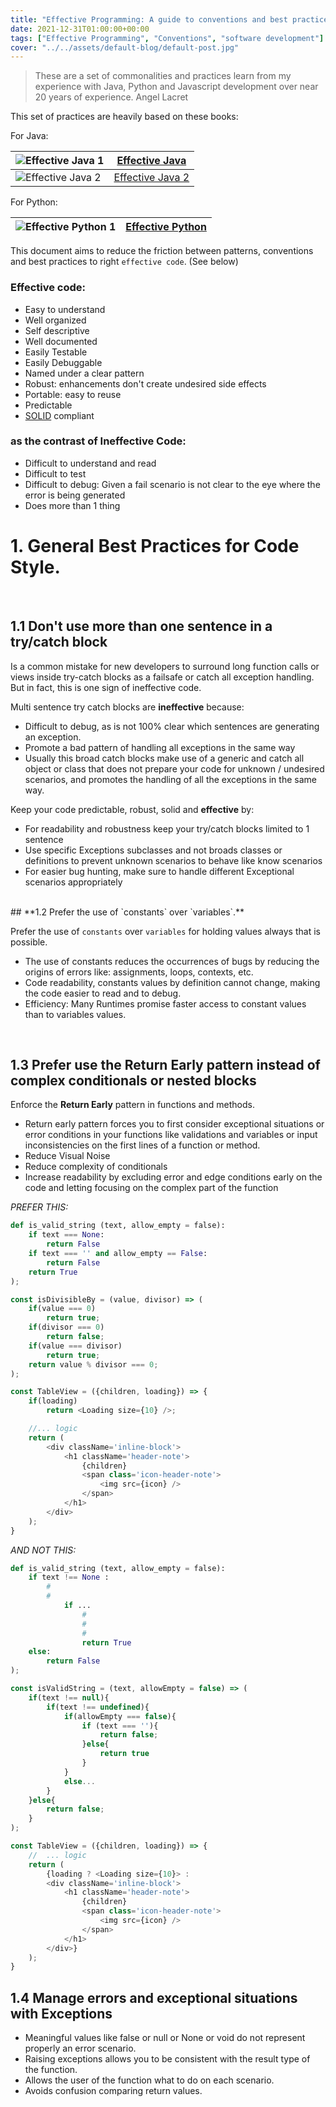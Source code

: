```yaml
---
title: "Effective Programming: A guide to conventions and best practices for software development"
date: 2021-12-31T01:00:00+00:00
tags: ["Effective Programming", "Conventions", "software development"]
cover: "../../assets/default-blog/default-post.jpg"
---
```


> These are a set of commonalities and practices learn from my experience with Java, Python and Javascript development over near 20 years of experience. Angel Lacret
    
This set of practices are heavily based on these books:

For Java:

|  ![Effective Java 1](media/effective-java-1.png) | [Effective Java](https://www.amazon.com/gp/product/0134685997/ref=as_li_tl?ie=UTF8&tag=gurupia-20&camp=1789&creative=9325&linkCode=as2&creativeASIN=0134685997&linkId=4e66ae1154a5d6dab6b03394fcfee40b)|
|---|---|
|  ![Effective Java 2](media/effective-java-2.png) | [Effective Java 2](https://www.amazon.com/gp/product/B078H61SCH/ref=as_li_tl?ie=UTF8&tag=gurupia-20&camp=1789&creative=9325&linkCode=as2&creativeASIN=B078H61SCH&linkId=b950edc2c1bec33e7e14acd66e569504)|

For Python:

|  ![Effective Python 1](media/effective-python.jpeg) | [Effective Python](https://www.amazon.com/gp/product/0134853989/ref=as_li_tl?ie=UTF8&tag=gurupia-20&camp=1789&creative=9325&linkCode=as2&creativeASIN=0134853989&linkId=2c2867868bcdab4bb2ee21b4cdd6b133)|
|---|---|

This document aims to reduce the friction between patterns, conventions and best practices to right `effective code`. (See below)

### **Effective code:**

- Easy to understand
- Well organized
- Self descriptive
- Well documented
- Easily Testable
- Easily Debuggable
- Named under a clear pattern
- Robust: enhancements don't create undesired side effects
- Portable: easy to reuse
- Predictable
- [SOLID](https://en.wikipedia.org/wiki/SOLID) compliant

### as the contrast of **Ineffective Code:**

- Difficult to understand and read
- Difficult to test
- Difficult to debug: Given a fail scenario is not clear to the eye where the error is being generated
- Does more than 1 thing


# **1. General Best Practices for Code Style.**

<br/>

## **1.1 Don't use more than one sentence in a try/catch block**

Is a common mistake for new developers to surround long function calls or views inside try-catch blocks as a failsafe or catch all exception handling. But in fact, this is one sign of ineffective code.

Multi sentence try catch blocks are **ineffective** because:

- Difficult to debug, as is not 100% clear which sentences are generating an exception.
- Promote a bad pattern of handling all exceptions in the same way
- Usually this broad catch blocks make use of a generic and catch all object or class that does not prepare your code for unknown / undesired scenarios, and promotes the handling of all the exceptions in the same way. 

Keep your code predictable, robust, solid and **effective** by:

- For readability and robustness keep your try/catch blocks limited to 1 sentence
- Use specific Exceptions subclasses and not broads classes or definitions to prevent unknown scenarios to behave like know scenarios
- For easier bug hunting, make sure to handle different Exceptional scenarios appropriately  


<br/>
## **1.2 Prefer the use of `constants` over `variables`.**

Prefer the use of `constants` over `variables` for holding values always that is possible.

- The use of constants reduces the occurrences of bugs by reducing the origins of errors like: assignments, loops, contexts, etc.
- Code readability, constants values by definition cannot change, making the code easier to read and to debug.
- Efficiency: Many Runtimes promise faster access to constant values than to variables values.


<br/>

## **1.3 Prefer use the **Return Early** pattern instead of complex conditionals or nested blocks** 

Enforce the **Return Early** pattern in functions and methods.

- Return early pattern forces you to first consider exceptional situations or error conditions in your functions like validations and variables or input inconsistencies on the first lines of a function or method.
- Reduce Visual Noise
- Reduce complexity of conditionals
- Increase readability by excluding error and edge conditions early on the code and letting focusing on the complex part of the function


*PREFER THIS:*

```python
def is_valid_string (text, allow_empty = false):
	if text === None: 
		return False
	if text === '' and allow_empty == False: 
		return False
	return True
);
```

```javascript
const isDivisibleBy = (value, divisor) => (
	if(value === 0) 
		return true;
	if(divisor === 0) 
		return false;
	if(value === divisor) 
		return true;
	return value % divisor === 0;
);

const TableView = ({children, loading}) => {
	if(loading)
		return <Loading size={10} />;

	//... logic
	return (
	    <div className='inline-block'>
	        <h1 className='header-note'>
	            {children}
	            <span class='icon-header-note'>
	                <img src={icon} />
	            </span> 
	        </h1>
	    </div>
	);
}
```

*AND NOT THIS:*

```python
def is_valid_string (text, allow_empty = false):
	if text !== None :
        #
        #
            if ...
                #
                #
                #
                return True
    else:
	    return False
);

```

```javascript
const isValidString = (text, allowEmpty = false) => (
	if(text !== null){
		if(text !== undefined){
			if(allowEmpty === false){
				if (text === ''){
					return false;
				}else{
					return true
				}					
			}
			else...
		}
	}else{
		return false;
	}
);

const TableView = ({children, loading}) => {
	//	... logic
	return (
		{loading ? <Loading size={10}> :
	    <div className='inline-block'>
	        <h1 className='header-note'>
	            {children}
	            <span class='icon-header-note'>
	                <img src={icon} />
	            </span> 
	        </h1>
	    </div>}
	);
}
```

## 1.4 Manage errors and exceptional situations with Exceptions 

 
- Meaningful values like false or null or None or void do not represent properly an error scenario.
- Raising exceptions allows you to be consistent with the result type of the function.
- Allows the user of the function what to do on each scenario.
- Avoids confusion comparing return values.


